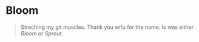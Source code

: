 # Bloom
> Streching my git muscles. Thank you wifu for the name. Is was either *Bloom* or *Sprout*. 
